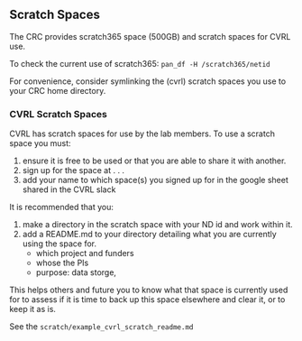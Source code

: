 ## Scratch Spaces
The CRC provides scratch365 space (500GB) and scratch spaces for CVRL use.

To check the current use of scratch365:
`pan_df -H /scratch365/netid`

For convenience, consider symlinking the (cvrl) scratch spaces you use to your CRC home directory.

### CVRL Scratch Spaces
CVRL has scratch spaces for use by the lab members.
To use a scratch space you must:

1. ensure it is free to be used or that you are able to share it with another.
2. sign up for the space at . . .
3. add your name to which space(s) you signed up for in the google sheet shared in the CVRL slack

It is recommended that you:
1. make a directory in the scratch space with your ND id and work within it.
2. add a README.md to your directory detailing what you are currently using the space for.
    - which project and funders
    - whose the PIs
    - purpose: data storge,

This helps others and future you to know what that space is currently used for to assess if it is time to back up this space elsewhere and clear it, or to keep it as is.

See the `scratch/example_cvrl_scratch_readme.md`
